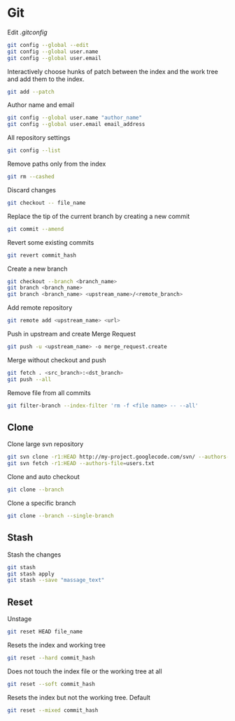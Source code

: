 # Git

Edit _.gitconfig_

```bash
git config --global --edit
git config --global user.name
git config --global user.email
```

Interactively choose hunks of patch between the index and the work tree and add them to the index.

```bash
git add --patch
```

Author name and email

```bash
git config --global user.name "author_name"
git config --global user.email email_address
```

All repository settings

```bash
git config --list
```

Remove paths only from the index

```bash
git rm --cashed
```

Discard changes

```bash
git checkout -- file_name
```

Replace the tip of the current branch by creating a new commit

```bash
git commit --amend
```

Revert some existing commits

```bash
git revert commit_hash
```

Create a new branch

```bash
git checkout --branch <branch_name>
git branch <branch_name>
git branch <branch_name> <upstream_name>/<remote_branch>
```

Add remote repository

```bash
git remote add <upstream_name> <url>
```

Push in upstream and create Merge Request

```bash
git push -u <upstream_name> -o merge_request.create
```

Merge without checkout and push

```bash
git fetch . <src_branch>:<dst_branch>
git push --all
```

Remove file from all commits

```bash
git filter-branch --index-filter 'rm -f <file name> -- --all'
```

## Clone

Clone large svn repository

```bash
git svn clone -r1:HEAD http://my-project.googlecode.com/svn/ --authors-file=users.txt --no-metadata -s my_project
git svn fetch -r1:HEAD --authors-file=users.txt
```

Clone and auto checkout

```bash
git clone --branch
```

Сlone a specific branch

```bash
git clone --branch --single-branch
```

## Stash

Stash the changes

```bash
git stash
git stash apply
git stash --save "massage_text"
```

## Reset

Unstage

```bash
git reset HEAD file_name
```

Resets the index and working tree

```bash
git reset --hard commit_hash
```

Does not touch the index file or the working tree at all

```bash
git reset --soft commit_hash
```

Resets the index but not the working tree. Default

```bash
git reset --mixed commit_hash
```
